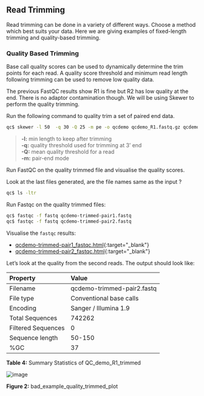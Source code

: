 ## Read Trimming

Read trimming can be done in a variety of different ways. Choose a
method which best suits your data. Here we are giving examples of
fixed-length trimming and quality-based trimming.

### Quality Based Trimming

Base call quality scores can be used to dynamically determine the trim
points for each read. A quality score threshold and minimum read length
following trimming can be used to remove low quality data.

The previous FastQC results show R1 is fine but R2 has low quality at
the end. There is no adaptor contamination though. We will be using
Skewer to perform the quality trimming.

Run the following command to quality trim a set of paired end data.

```bash
qc$ skewer -l 50  -q 30 -Q 25 -m pe -o qcdemo qcdemo_R1.fastq.gz qcdemo_R2.fastq.gz
```

> **-l:** min length to keep after trimming  
> **-q:** quality threshold used for trimming at 3’ end  
> **-Q:** mean quality threshold for a read  
> **-m:** pair-end mode  

Run FastQC on the quality trimmed file and visualise the quality scores.

Look at the last files generated, are the file names same as the input ?

```bash
qc$ ls -ltr
```

Run Fastqc on the quality trimmed files:

```bash
qc$ fastqc -f fastq qcdemo-trimmed-pair1.fastq
qc$ fastqc -f fastq qcdemo-trimmed-pair2.fastq
```

Visualise the `fastqc` results:

- [qcdemo-trimmed-pair1_fastqc.html](repo:results/qcdemo-trimmed-pair1_fastqc.html){:target="_blank"}
- [qcdemo-trimmed-pair2_fastqc.html](repo:results/qcdemo-trimmed-pair2_fastqc.html){:target="_blank"}

Let’s look at the quality from the second reads. The output should look
like:

Property  | Value    
:----------|:-------------
Filename | qcdemo-trimmed-pair2.fastq
File type | Conventional base calls
Encoding | Sanger / Illumina 1.9
Total Sequences | 742262
Filtered Sequences | 0
Sequence length | 50-150
%GC | 37

**Table 4:** Summary Statistics of QC_demo_R1_trimmed

![image](repo:images/bad_qcdemo_R2_quality_trimmed.png)

**Figure 2:** bad_example_quality_trimmed_plot

